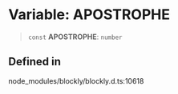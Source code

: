 # Variable: APOSTROPHE

> `const` **APOSTROPHE**: `number`

## Defined in

node_modules/blockly/blockly.d.ts:10618
